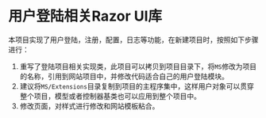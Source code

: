 ﻿# 用户登陆相关Razor UI库

本项目实现了用户登陆，注册，配置，日志等功能，在新建项目时，按照如下步骤进行：

1. 重写了登陆项目相关实现类，此项目可以拷贝到项目目录下，将`MS`修改为项目的名称，引用到网站项目中，并修改代码适合自己的用户登陆模块。
1. 建议将`MS/Extensions`目录复制到项目的主程序集中，这样用户对象可以贯穿整个项目，模型或者控制器基类也可以应用到整个项目中。
1. 修改页面，对样式进行修改和网站模板粘合。